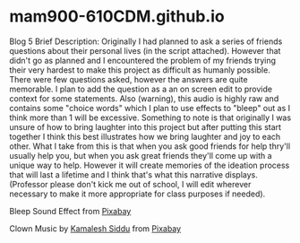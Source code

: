 # mam900-610CDM.github.io

Blog 5 Brief Description: Originally I had planned to ask a series of friends questions about their personal lives (in the script attached). However that didn't go as planned and I encountered the problem of my friends trying their very hardest to make this project as difficult as humanly possible. There were few questions asked, however the answers are quite memorable. I plan to add the question as a an on screen edit to provide context for some statements. Also (warning), this audio is highly raw and contains some "choice words" which I plan to use effects to "bleep" out as I think more than 1 will be excessive. Something to note is that originally I was unsure of how to bring laughter into this project but after putting this start together I think this best illustrates how we bring laughter and joy to each other. What I take from this is that when you ask good friends for help thry'll usually help you, but when you ask great friends they'll come up with a unique way to help. However it will create memories of the ideation process that will last a lifetime and I think that's what this narrative displays. (Professor please don't kick me out of school, I will edit wherever necessary to make it more appropriate for class purposes if needed).

Bleep Sound Effect from <a href="https://pixabay.com/?utm_source=link-attribution&utm_medium=referral&utm_campaign=music&utm_content=41488">Pixabay</a>

Clown Music by <a href="https://pixabay.com/users/kamaleshsiddu-21599688/?utm_source=link-attribution&utm_medium=referral&utm_campaign=music&utm_content=14284">Kamalesh Siddu</a> from <a href="https://pixabay.com/music//?utm_source=link-attribution&utm_medium=referral&utm_campaign=music&utm_content=14284">Pixabay</a>